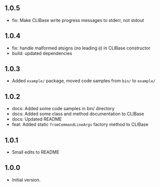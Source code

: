 ## 1.0.5
- fix: Make CLIBase write progress messages to stderr, not stdout
## 1.0.4
- fix: handle malformed atsigns (no leading `@`) in CLIBase constructor
- build: updated dependencies
## 1.0.3
- Added `example/` package, moved code samples from `bin/` to `example/`
## 1.0.2
- docs: Added some code samples in bin/ directory
- docs: Added some class and method documentation to CLIBase
- docs: Updated README
- feat: Added static `fromCommandLineArgs` factory method to CLIBase
## 1.0.1
- Small edits to README
## 1.0.0
- Initial version.
